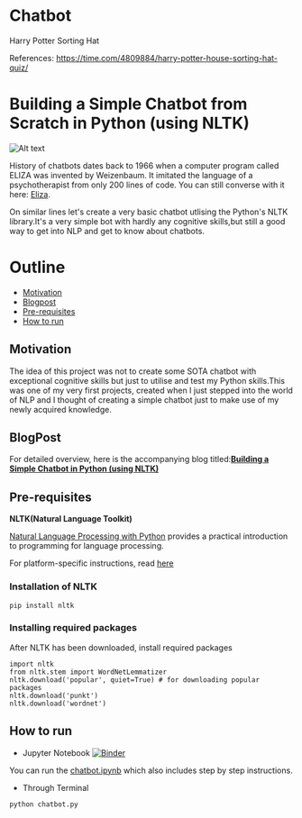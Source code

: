 # Chatbot
Harry Potter Sorting Hat

References:
https://time.com/4809884/harry-potter-house-sorting-hat-quiz/

# Building a Simple Chatbot from Scratch in Python (using NLTK)

![Alt text](https://cdn-images-1.medium.com/max/800/1*pPcVfZ7i-gLMabUol3zezA.gif)

History of chatbots dates back to 1966 when a computer program called ELIZA was invented by Weizenbaum. It imitated the language of a psychotherapist from only 200 lines of code. You can still converse with it here: [Eliza](http://psych.fullerton.edu/mbirnbaum/psych101/Eliza.htm?utm_source=ubisend.com&utm_medium=blog-link&utm_campaign=ubisend). 

On similar lines let's create a very basic chatbot utlising the Python's NLTK library.It's a very simple bot with hardly any cognitive skills,but still a good way to get into NLP and get to know about chatbots.


# Outline
* [Motivation](#motivation)
* [Blogpost](#blogpost)
* [Pre-requisites](#pre-requisites)
* [How to run](#how-to-run)


## Motivation
The idea of this project was not to create some SOTA chatbot with exceptional cognitive skills but just to utilise and test my Python skills.This was one of my very first projects, created  when I just stepped into the world of NLP and I thought of creating a simple chatbot just to make use of my newly acquired knowledge.

## BlogPost
For detailed overview, here is the accompanying blog titled:**[Building a Simple Chatbot in Python (using NLTK)](https://medium.com/analytics-vidhya/building-a-simple-chatbot-in-python-using-nltk-7c8c8215ac6e)**


## Pre-requisites
**NLTK(Natural Language Toolkit)**

[Natural Language Processing with Python](http://www.nltk.org/book/) provides a practical introduction to programming for language processing.

For platform-specific instructions, read [here](https://www.nltk.org/install.html)

### Installation of NLTK
```
pip install nltk
```
### Installing required packages
After NLTK has been downloaded, install required packages
```
import nltk
from nltk.stem import WordNetLemmatizer
nltk.download('popular', quiet=True) # for downloading popular packages
nltk.download('punkt') 
nltk.download('wordnet') 
```

## How to run
* Jupyter Notebook [![Binder](https://mybinder.org/badge_logo.svg)](https://mybinder.org/v2/gh/parulnith/Building-a-Simple-Chatbot-in-Python-using-NLTK/master)

You can run the [chatbot.ipynb](https://github.com/parulnith/Building-a-Simple-Chatbot-in-Python-using-NLTK/blob/master/Chatbot.ipynb) which also includes step by step instructions.
* Through Terminal
```
python chatbot.py
```
